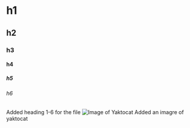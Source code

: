 # h1
## h2
### h3
#### h4
##### h5
###### h6
Added heading 1-6 for the file
![Image of Yaktocat](https://octodex.github.com/images/yaktocat.png)
Added an imagre of yaktocat
